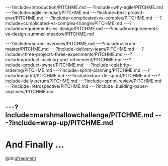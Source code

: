 ---?include=introduction/PITCHME.md
---?include=why-agile/PITCHME.md
---?include=agile-mindset/PITCHME.md
---?include=best-project-ever/PITCHME.md
---?include=complicated-vs-complex/PITCHME.md
---?include=complicated-vs-complex-triangle/PITCHME.md
---?include=requirements-vs-design/PITCHME.md
---?include=requirements-vs-design-summer-meadow/PITCHME.md


---?include=scrum-overview/PITCHME.md
---?include=scrum-master/PITCHME.md
---?include=delivery-team/PITCHME.md
---?include=three-projects-three-experiments/PITCHME.md
---?include=product-backlog-and-refinement/PITCHME.md
---?include=product-owner/PITCHME.md
---?include=celebrity-ordering/PITCHME.md
---?include=sprint-planning/PITCHME.md
---?include=sprint/PITCHME.md
---?include=tour-de-sprint/PITCHME.md
---?include=daily-scrum/PITCHME.md
---?include=sprint-review/PITCHME.md
---?include=retrospective/PITCHME.md
---?include=building-paper-airplanes/PITCHME.md

---?include=marshmallowchallenge/PITCHME.md
---?include=wrap-up/PITCHME.md
---
# And Finally ...
@img[fragment](assets/img/thank-you.jpg)
